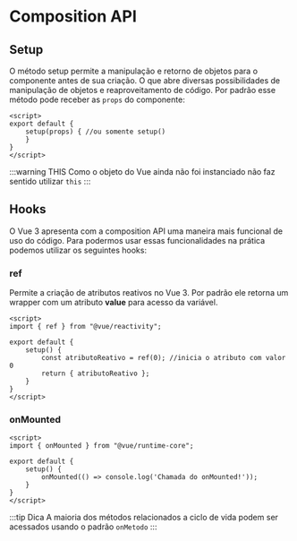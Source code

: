 # Composition API

## Setup

O método setup permite a manipulação e retorno de objetos para o componente antes de sua criação. O que abre diversas possibilidades de manipulação de objetos e reaproveitamento de código. Por padrão esse método pode receber as `props` do componente:

```vue
<script>
export default {
    setup(props) { //ou somente setup()
    }
}
</script>
```

:::warning THIS
Como o objeto do Vue ainda não foi instanciado não faz sentido utilizar `this`
:::

## Hooks

O Vue 3 apresenta com a composition API uma maneira mais funcional de uso do código. Para podermos usar essas funcionalidades na prática podemos utilizar os seguintes hooks:

### ref

Permite a criação de atributos reativos no Vue 3. Por padrão ele retorna um wrapper com um atributo **value** para acesso da variável.

```vue
<script>
import { ref } from "@vue/reactivity";

export default {
    setup() {
        const atributoReativo = ref(0); //inicia o atributo com valor 0
        return { atributoReativo };
    }
}
</script>
```

### onMounted

```vue
<script>
import { onMounted } from "@vue/runtime-core";

export default {
    setup() {
        onMounted(() => console.log('Chamada do onMounted!'));
    }
}
</script>
```

:::tip Dica
A maioria dos métodos relacionados a ciclo de vida podem ser acessados usando o padrão `onMetodo`
:::